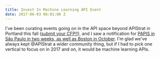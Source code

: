 ```yaml
---
title: Invest In Machine Learning API Event
date: 2017-06-03 06:01:00 Z
---
```


I've been curating events going on in the API space beyond APIStrat in Portland this fall ([submit your CFP!!](http://events.linuxfoundation.org/events/apistrat/program/cfp)), and I saw a notification for [PAPIS in São Paulo in two weeks, as well as Boston in October](https://twitter.com/papisdotio). I'm glad we've always kept @APIStrat a wider community thing, but if I had to pick one vertical to focus on in 2017 and on, it would be machine learning APIs.


